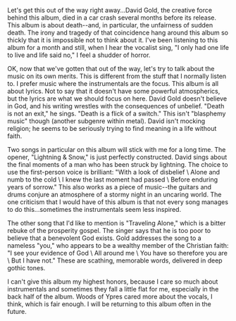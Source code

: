 Let's get this out of the way right away...David Gold, the creative force behind this album, died in a car crash
several months before its release. This album is about death--and, in particular, the
unfairness of sudden death. The irony and tragedy of that coincidence hang around this album so thickly that it is
impossible not to think about it. I've been listening to this album for a month and still, when I hear the vocalist
sing, "I only had one life to live and life said no," I feel a shudder of horror.

OK, now that we've gotten that out of the way, let's try to talk about the music on its own merits. This is different
from the stuff that I normally listen to. I prefer music where the instrumentals are the focus. This album
is all about lyrics. Not to say that it doesn't have some powerful atmospherics, but the lyrics are what we should
focus on here. David Gold doesn't believe in God, and his writing wrestles with the consequences of unbelief. "Death
is not an exit," he sings. "Death is a flick of a switch." This isn't "blasphemy music" though (another subgenre
within metal). David isn't mocking religion; he seems to be seriously trying to find meaning in a life
without faith.

Two songs in particular on this album will stick with me for a long time. The opener, "Lightning & Snow," is just
perfectly constructed. David sings about the final moments of a man who has been struck by lightning. The choice
to use the first-person voice is brilliant: "With a look of disbelief \ Alone and numb to the cold \ I knew the last
moment had passed \ Before enduring years of sorrow." This also works as a piece of music--the guitars and drums
conjure an atmosphere of a stormy night in an uncaring world. The one criticism that I would have of this album
is that not every song manages to do this...sometimes the instrumentals seem less inspired.

The other song that I'd like to mention is "Traveling Alone," which is a bitter rebuke of the
prosperity gospel. The singer says that he is too poor to believe that a benevolent God exists. Gold addresses the
song to a nameless "you," who appears to be a wealthy member of the Christian faith: "I see your evidence of God
\ All around me \ You have so therefore you are \ But I have not." These are scathing, memorable words, delivered in
deep gothic tones.

I can't give this album my highest honors, because I care so much about instrumentals and sometimes they fall a little
flat for me, especially in the back half of the album. Woods of Ypres cared more about the vocals, I think, which
is fair enough. I will be returning to this album often in the future.





